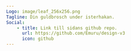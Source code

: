 ```yaml
---
Logo: image/leaf_256x256.png
Tagline: Din guldbrosch under isterhakan.
Social:
    - title: Link till sidans github repo.
      url: https://github.com/Emuru/design-v3
      icon: github
---
```

